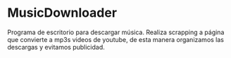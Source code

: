 # MusicDownloader
Programa de escritorio para descargar música. Realiza scrapping a página que convierte a mp3s videos de youtube, de esta manera organizamos las descargas y evitamos publicidad.

